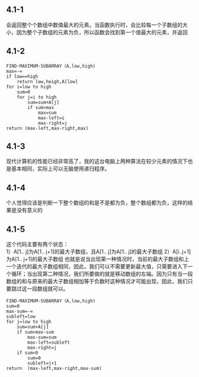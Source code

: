 ## 4.1-1<br/>
会返回整个个数组中数值最大的元素。当函数执行时，会比较每一个子数组的大小，因为整个子数组的元素为负，所以函数会找到第一个值最大的元素，并返回<br/>
## 4.1-2<br/>
```
FIND-MAXIMUM-SUBARRAY（A,low,high)
max=-∞
if low==high
	return low,heigh,A[low]
for i=low to high
	sum=0
	for j=i to high
		sum=sum+A[j]
		if sum>max
			max=sum
			max-left=i
			max-right=j
return (max-left,max-right,max)

```
## 4.1-3<br/>
现代计算机的性能已经非常高了，我的这台电脑上两种算法在较少元素的情况下也是基本相同，实际上可以无脑使用递归程序。<br/>
## 4.1-4<br/>
个人觉得应该是判断一下整个数组的和是不是都为负，整个数组都为负，这样的结果是没有意义的<br/>
## 4.1-5<br/>
这个代码主要有两个状态：<br/>
1）A[1.. j]为A[1.. j+1]的最大子数组，且A[1.. j]为A[1.. j]的最大子数组
2）A[i..j+1]为A[1.. j+1]的最大子数组
也就是说当出现第一种情况时，当前的最大子数组和上一个迭代的最大子数组相同，因此，我们可以不需要更新最大值，只需要进入下一个循环；当出现第二种情况，我们所要做的就是移动数组的左端。因为只有当一段数组的和与原来的最大子数组相加等于负数时这种情况才可能出现，因此，我们只要跳过这一段数组就可以。
```
FIND-MAXIMUM-SUBARRAY（A,low,high)
sum=0
max-sum=-∞
subleft=low
for j=low to high
	sum=sum+A[j]
	if sum>max-sum
		max-sum=sum
		max-left=subleft
		max-right=j
	if sum<0
		sum=0
		subleft=j+1
return  (max-left,max-right,max-sum)
```
